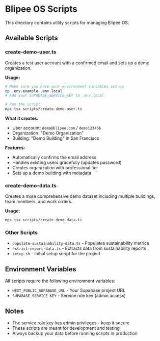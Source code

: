 # Blipee OS Scripts

This directory contains utility scripts for managing Blipee OS.

## Available Scripts

### create-demo-user.ts
Creates a test user account with a confirmed email and sets up a demo organization.

**Usage:**
```bash
# Make sure you have your environment variables set up
cp .env.example .env.local
# Add your SUPABASE_SERVICE_KEY to .env.local

# Run the script
npx tsx scripts/create-demo-user.ts
```

**What it creates:**
- User account: `demo@blipee.com` / `demo123456`
- Organization: "Demo Organization"
- Building: "Demo Building" in San Francisco

**Features:**
- Automatically confirms the email address
- Handles existing users gracefully (updates password)
- Creates organization with professional tier
- Sets up a demo building with metadata

### create-demo-data.ts
Creates a more comprehensive demo dataset including multiple buildings, team members, and work orders.

**Usage:**
```bash
npx tsx scripts/create-demo-data.ts
```

### Other Scripts
- `populate-sustainability-data.ts` - Populates sustainability metrics
- `extract-report-data.ts` - Extracts data from sustainability reports
- `setup.sh` - Initial setup script for the project

## Environment Variables

All scripts require the following environment variables:
- `NEXT_PUBLIC_SUPABASE_URL` - Your Supabase project URL
- `SUPABASE_SERVICE_KEY` - Service role key (admin access)

## Notes

- The service role key has admin privileges - keep it secure
- These scripts are meant for development and testing
- Always backup your data before running scripts in production
